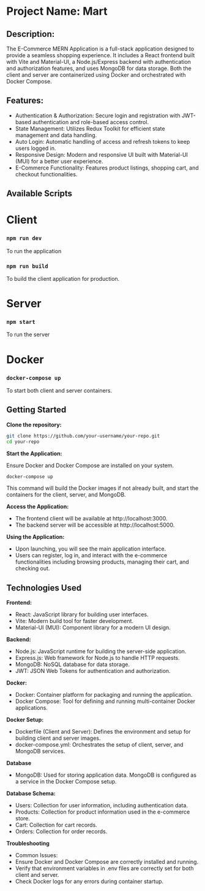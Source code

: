 # Project Name: Mart
## Description:
The E-Commerce MERN Application is a full-stack application designed to provide a seamless shopping experience. It includes a React frontend built with Vite and Material-UI, a Node.js/Express backend with authentication and authorization features, and uses MongoDB for data storage. Both the client and server are containerized using Docker and orchestrated with Docker Compose.

## Features:
- Authentication & Authorization: Secure login and registration with JWT-based authentication and role-based access control.
- State Management: Utilizes Redux Toolkit for efficient state management and data handling.
- Auto Login: Automatic handling of access and refresh tokens to keep users logged in.
- Responsive Design: Modern and responsive UI built with Material-UI (MUI) for a better user experience.
- E-Commerce Functionality: Features product listings, shopping cart, and checkout functionalities.

## Available Scripts

# Client
### `npm run dev`
To run the application

### `npm run build`
To build the client application for production.

# Server
### `npm start`
To run the server

# Docker
### `docker-compose up`
To start both client and server containers.

## Getting Started
 **Clone the repository:**

   ```bash
   git clone https://github.com/your-username/your-repo.git
   cd your-repo
   ```

**Start the Application:**

Ensure Docker and Docker Compose are installed on your system.
   ```bash
   docker-compose up
   ```
This command will build the Docker images if not already built, and start the containers for the client, server, and MongoDB.

**Access the Application:**

- The frontend client will be available at http://localhost:3000.
- The backend server will be accessible at http://localhost:5000.

**Using the Application:**

- Upon launching, you will see the main application interface.
- Users can register, log in, and interact with the e-commerce functionalities including browsing products, managing their cart, and checking out.


## Technologies Used
**Frontend:**

- React: JavaScript library for building user interfaces.
- Vite: Modern build tool for faster development.
- Material-UI (MUI): Component library for a modern UI design.

**Backend:**

- Node.js: JavaScript runtime for building the server-side application.
- Express.js: Web framework for Node.js to handle HTTP requests.
- MongoDB: NoSQL database for data storage.
- JWT: JSON Web Tokens for authentication and authorization.

**Docker:**

- Docker: Container platform for packaging and running the application.
- Docker Compose: Tool for defining and running multi-container Docker applications.

**Docker Setup:**
- Dockerfile (Client and Server): Defines the environment and setup for building client and server images.
- docker-compose.yml: Orchestrates the setup of client, server, and MongoDB services.

**Database**
- MongoDB: Used for storing application data. MongoDB is configured as a service in the Docker Compose setup.

**Database Schema:**

- Users: Collection for user information, including authentication data.
- Products: Collection for product information used in the e-commerce store.
- Cart: Collection for cart records.
- Orders: Collection for order records.

**Troubleshooting**
- Common Issues:
- Ensure Docker and Docker Compose are correctly installed and running.
- Verify that environment variables in .env files are correctly set for both client and server.
- Check Docker logs for any errors during container startup.



